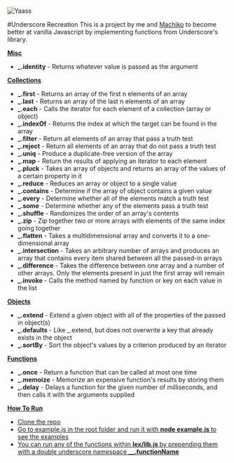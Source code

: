 ![Yaass](https://67.media.tumblr.com/90e05030de10beaae8694c318d430082/tumblr_ndhv9ueHDU1ql5yr7o1_500.gif)

#Underscore Recreation
This is a project by me and [Machiko](https://github.com/machikoyasuda) to become better at vanilla Javascript by implementing functions from Underscore's library.

<b><u>Misc</u></b>
<ul>
  <li><b>_.identity</b> - Returns whatever value is passed as the argument</li>
</ul>

<b><u>Collections</u></b>
<ul>
  <li><b>_.first</b> - Returns an array of the first n elements of an array</li>
  <li><b>_.last</b> - Returns an array of the last n elements of an array</li>
  <li><b>_.each</b> - Calls the iterator for each element of a collection (array or object)</li>
  <li><b>_.indexOf</b> - Returns the index at which the target can be found in the array</li>
  <li><b>_.filter</b> - Return all elements of an array that pass a truth test</li>
  <li><b>_.reject</b> - Return all elements of an array that do not pass a truth test</li>
  <li><b>_.uniq</b> - Produce a duplicate-free version of the array</li>
  <li><b>_.map</b> - Return the results of applying an iterator to each element</li>
  <li><b>_.pluck</b> - Takes an array of objects and returns an array of the values of a certain property in it</li>
  <li><b>_.reduce</b> - Reduces an array or object to a single value</li>
  <li><b>_.contains</b> - Determine if the array of object contains a given value</li>
  <li><b>_.every</b> - Determine whether all of the elements match a truth test</li>
  <li><b>_.some</b> - Determine whether any of the elements pass a truth test</li>
  <li><b>_.shuffle</b> - Randomizes the order of an array's contents</li>
  <li><b>_.zip</b> - Zip together two or more arrays with elements of the same index going together</li>
  <li><b>_.flatten</b> - Takes a multidimensional array and converts it to a one-dimensional array</li>
  <li><b>_.intersection</b> - Takes an arbitrary number of arrays and produces an array that contains every item shared between all the passed-in arrays</li>
  <li><b>_.difference</b> - Takes the difference between one array and a number of other arrays. Only the elements present in just the first array will remain</li>
  <li><b>_.invoke</b> - Calls the method named by function or key on each value in the list</li>
</ul>

<b><u>Objects</u></b>

<ul>
  <li><b>_.extend</b> - Extend a given object with all of the properties of the passed in object(s)</li>
  <li><b>_.defaults</b> - Like _.extend, but does not overwrite a key that already exists in the object</li>
  <li><b>_.sortBy</b> - Sort the object's values by a criterion produced by an iterator</li>
</ul>

<b><u>Functions</u></b>

<ul>
  <li><b>_.once</b> - Return a function that can be called at most one time</li>
  <li><b>_.memoize</b> - Memorize an expensive function's results by storing them</li>
  <li><b>_.delay</b> - Delays a function for the given number of milliseconds, and then calls it with the arguments supplied</li>
</ul>

<b> <u> How To Run <u> </b>
  <ul>
    <li> Clone the repo </li>
    <li> Go to example.js in the root folder and run it with <b> node example.js </b> to see the examples </li>
    <li> You can run any of the functions within <b> lex/lib.js </b> by prepending them with a double underscore namespace <b> __.functionName </b> </li>
  </ul>
